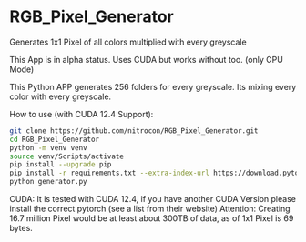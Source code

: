 # RGB_Pixel_Generator
Generates 1x1 Pixel of all colors multiplied with every greyscale

This App is in alpha status. 
Uses CUDA but works without too. (only CPU Mode)

This Python APP generates 256 folders for every greyscale. Its mixing every color with every greyscale.

How to use (with CUDA 12.4 Support):

```Bash
git clone https://github.com/nitrocon/RGB_Pixel_Generator.git
cd RGB_Pixel_Generator
python -m venv venv
source venv/Scripts/activate
pip install --upgrade pip
pip install -r requirements.txt --extra-index-url https://download.pytorch.org/whl/cu124
python generator.py
```

CUDA: It is tested with CUDA 12.4, if you have another CUDA Version please install the correct pytorch (see a list from their website)
Attention: Creating 16.7 million Pixel would be at least about 300TB of data, as of 1x1 Pixel is 69 bytes.

